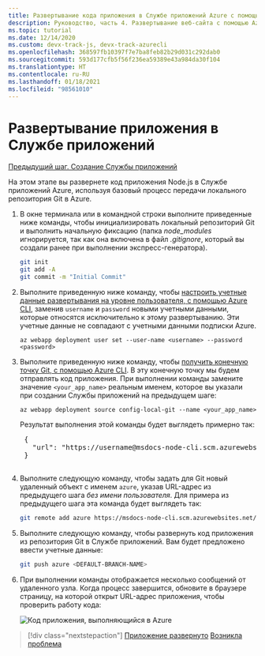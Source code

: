 ```yaml
---
title: Развертывание кода приложения в Службе приложений Azure с помощью Azure CLI
description: Руководство, часть 4. Развертывание веб-сайта с помощью Azure CLI
ms.topic: tutorial
ms.date: 12/14/2020
ms.custom: devx-track-js, devx-track-azurecli
ms.openlocfilehash: 368597fb10397f7e7ba8feb82b29d031c292dab0
ms.sourcegitcommit: 593d177cfb5f56f236ea59389e43a984da30f104
ms.translationtype: HT
ms.contentlocale: ru-RU
ms.lasthandoff: 01/18/2021
ms.locfileid: "98561010"
---
```

# <a name="deploy-the-app-to-app-service"></a>Развертывание приложения в Службе приложений

[Предыдущий шаг. Создание Службы приложений](tutorial-vscode-azure-cli-node-03.md)

На этом этапе вы развернете код приложения Node.js в Службе приложений Azure, используя базовый процесс передачи локального репозитория Git в Azure.

1. В окне терминала или в командной строки выполните приведенные ниже команды, чтобы инициализировать локальный репозиторий Git и выполнить начальную фиксацию (папка *node_modules* игнорируется, так как она включена в файл *.gitignore*, который вы создали ранее при выполнении экспресс-генератора).

    ```bash
    git init
    git add -A
    git commit -m "Initial Commit"
    ```

1. Выполните приведенную ниже команду, чтобы [настроить учетные данные развертывания на уровне пользователя, с помощью Azure CLI](/azure/app-service/deploy-configure-credentials), заменив `username` и `password` новыми учетными данными, которые относятся исключительно к этому развертыванию. Эти учетные данные не совпадают с учетными данными подписки Azure. 

    ```azurecli
    az webapp deployment user set --user-name <username> --password <password>
    ```

1. Выполните приведенную ниже команду, чтобы [получить конечную точку Git, с помощью Azure CLI](/cli/azure/webapp/deployment/source). В эту конечную точку мы будем отправлять код приложения. При выполнении команды замените значение `<your_app_name>` реальным именем, которое вы указали при создании Службы приложений на предыдущем шаге:

    ```azurecli
    az webapp deployment source config-local-git --name <your_app_name>
    ```

    Результат выполнения этой команды будет выглядеть примерно так:

    <pre>
    {
      "url": "https://username@msdocs-node-cli.scm.azurewebsites.net/msdocs-node-cli.git"
    }
    </pre>

1. Выполните следующую команду, чтобы задать для Git новый удаленный объект с именем `azure`, указав URL-адрес из предыдущего шага *без имени пользователя*. Для примера из предыдущего шага эта команда будет выглядеть так:

    ```bash
    git remote add azure https://msdocs-node-cli.scm.azurewebsites.net/msdocs-node-cli.git
    ```

1. Выполните следующую команду, чтобы развернуть код приложения из репозитория Git в Службе приложений. Вам будет предложено ввести учетные данные:

    ```bash
    git push azure <DEFAULT-BRANCH-NAME>
    ```

1. При выполнении команды отображается несколько сообщений от удаленного узла. Когда процесс завершится, обновите в браузере страницу, на которой открыт URL-адрес приложения, чтобы проверить работу кода:

    ![Код приложения, выполняющийся в Azure](../../media/azure-cli/remote-app.png)

> [!div class="nextstepaction"]
> [Приложение развернуто](tutorial-vscode-azure-cli-node-05.md) [Возникла проблема](https://www.research.net/r/PWZWZ52?tutorial=node-deployment&step=deploy-website)
